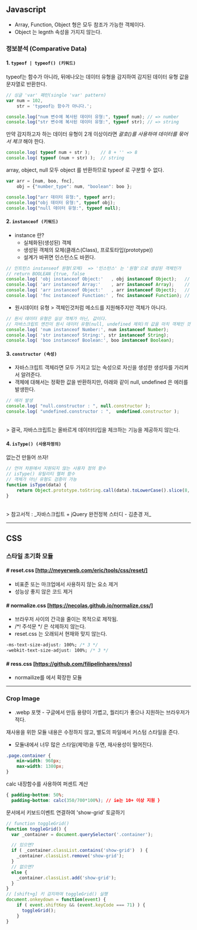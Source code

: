 ## Javascript

* Array, Function, Object 형은 모두 참조가 가능한 객체이다. 
* Object 는 legnth 속성을 가지지 않는다. 

### 정보분석 (Comparative Data)

#### 1. `typeof | typeof() (키워드)`
typeof는 함수가 아니라, 뒤에나오는 데이터 유형을 감지하여 감지된 데이터 유형 값을 문자열로 반환한다.
```js
// 싱글 'var' 패턴(single 'var' pattern)
var num = 102,
    str = 'typeof는 함수가 아니다.';

console.log("num 변수에 복사된 데이터 유형:", typeof num); // => number  
console.log("str 변수에 복사된 데이터 유형:", typeof str); // => string  
```

만약 감지하고자 하는 데이터 유형이 2개 이상이라면 _괄호()를 사용하여 데이터를 묶어서 체크_ 해야 한다.
```js
console.log( typeof num + str );    // 8 + '' => 8 
console.log( typeof (num + str) );  // string
```

array, object, null 모두 object 를 반환하므로 typeof 로 구분할 수 없다.
```js
var arr = [num, boo, fnc],
    obj = {"number_type": num, "boolean": boo };

console.log("arr 데이터 유형:", typeof arr);
console.log("obj 데이터 유형:", typeof obj);
console.log("null 데이터 유형:", typeof null);
```


#### 2. `instanceof (키워드)`
* instance 란?
    - 실체화된(생성된) 객체
    - 생성된 객체의 모체(클래스(Class), 프로토타입(prototype))
    - 설계가 바뀌면 인스턴스도 바뀐다.
```js
// 인트턴스 instanseof 원형(모체)  => '인스턴스' 는 '원형'으로 생성된 객체인가
// return BOOLEAN {true, false
console.log( 'obj instanceof Object:'   , obj instanceof Object);   // true
console.log( 'arr instanceof Array:'    , arr instanceof Array);    // true
console.log( 'arr instanceof Object:'   , arr instanceof Object);   // true
console.log( 'fnc instanceof Function:' , fnc instanceof Function); // true
```

* 원시데이터 유형 > 객체인것처럼 메소드를 지원해주지만 객체가 아니다.
```js
// 원시 데이터 유형은 실상 객체가 아닌, 값이다.
// 자바스크립트 엔진이 원시 데이터 유형(null, undefined 제외)의 값을 마치 객체인 것처럼 사용할 수 있게 제공하는 것일뿐.
console.log( 'num instanceof Number:', num instanceof Number);
console.log( 'str instanceof String:', str instanceof String);
console.log( 'boo instanceof Boolean:', boo instanceof Boolean);
```


#### 3. `constructor (속성)`
* 자바스크립트 객체라면 모두 가지고 있는 속성으로 자신을 생성한 생성자를 가리켜서 알려준다. 
* 객체에 대해서는 정확한 값을 반환하지만, 아래와 같이 null, undefined 은 에러를 발생한다.
```js
// 에러 발생
console.log( "null.constructor : ", null.constructor );
console.log( "undefined.constructor : ",  undefined.constructor ); 
```

<br>
> 결국, 자바스크립트는 올바르게 데이터타입을 체크하는 기능을 제공하지 않는다.
<br>

#### 4. `isType() (사용자정의)`
없는건 만들어 쓰자!
```js
// 언어 차원에서 지원되지 않는 사용자 정의 함수
// isType() 유틸리티 헬퍼 함수
// 객체가 아닌 유형도 검증이 가능 
function isType(data) {
    return Object.prototype.toString.call(data).toLowerCase().slice(8, -1);
}
```

<br>
> 참고서적 : _자바스크립트 + jQuery 완전정복 스터디 - 김춘경 저_
 

---

## CSS

### 스타일 초기화 모듈

#### # reset.css [http://meyerweb.com/eric/tools/css/reset/]
- 비표준 또는 마크업에서 사용하지 않는 요소 제거
- 성능상 좋지 않은 코드 제거

#### # normalize.css [https://necolas.github.io/normalize.css/]
- 브라우저 사이의 간극을 줄이는 목적으로 제작됨.
- /*! 주석문 */ 은 삭제하지 않는다. 
- reset.css 는 오래되서 현재와 맞지 않는다.
```css
-ms-text-size-adjust: 100%; /* 3 */
-webkit-text-size-adjust: 100%; /* 3 */
```

#### # ress.css [https://github.com/filipelinhares/ress]
- normailize를 에서 확장한 모듈

---

### Crop Image
* .webp 포맷 - 구글에서 만듬 용량이 가볍고, 퀄리티가 좋으나 지원하는 브라우저가 적다.

재사용을 위한 모듈 내용은 수정하지 않고, 별도의 파일에서 커스텀 스타일을 준다.<br>
- 모듈내에서 너무 많은 스타일(제약)을 두면, 재사용성이 떨어진다.
```css
.page.container {
    min-width: 960px;
    max-width: 1380px;
}
```

calc 내장함수를 사용하여 퍼센트 계산 
```css
{ padding-bottom: 50%;
  padding-bottom: calc(350/700*100%); // ie는 10+ 이상 지원 }
```

문서에서 키보드이벤트 연결하여 'show-grid' 토글하기
```js
// function toggleGrid()
function toggleGrid() {
  var _container = document.querySelector('.container');

  // 있으면?
  if ( _container.classList.contains('show-grid')  ) {
    _container.classList.remove('show-grid');
  }
  // 없으면?
  else {
    _container.classList.add('show-grid');
  }
}
// [shift+g] 키 감지하여 toggleGrid() 실행
document.onkeydown = function(event) {
    if ( event.shiftKey && (event.keyCode === 71) ) {
      toggleGrid();
    }
}
```


